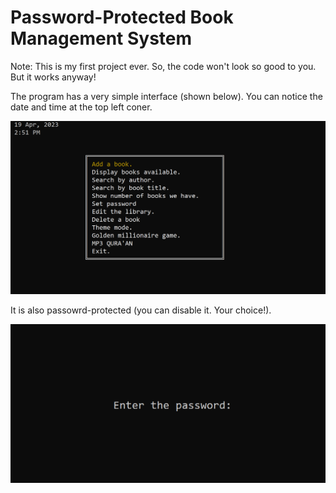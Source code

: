 # Password-Protected Book Management System
Note: This is my first project ever. So, the code won't look so good to you. But it works anyway!

The program has a very simple interface (shown below). You can notice the date and time at the top left coner. 

![Interface](https://github.com/AliElneklawy/A-really-big-C-project-/blob/main/doc/c.PNG)

It is also passowrd-protected (you can disable it. Your choice!).

![Interface](https://github.com/AliElneklawy/A-really-big-C-project-/blob/main/doc/pass.PNG)
